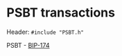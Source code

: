 # PSBT transactions

Header: `#include "PSBT.h"`

PSBT - [BIP-174](https://github.com/bitcoin/bips/blob/master/bip-0174.mediawiki)


